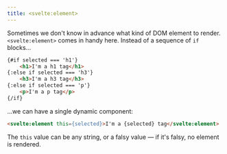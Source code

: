 ```yaml
---
title: <svelte:element>
---
```


Sometimes we don't know in advance what kind of DOM element to render. `<svelte:element>` comes in handy here. Instead of a sequence of `if` blocks...

```html
{#if selected === 'h1'}
	<h1>I'm a h1 tag</h1>
{:else if selected === 'h3'}
	<h3>I'm a h3 tag</h3>
{:else if selected === 'p'}
	<p>I'm a p tag</p>
{/if}
```

...we can have a single dynamic component:

```html
<svelte:element this={selected}>I'm a {selected} tag</svelte:element>
```

The `this` value can be any string, or a falsy value — if it's falsy, no element is rendered.